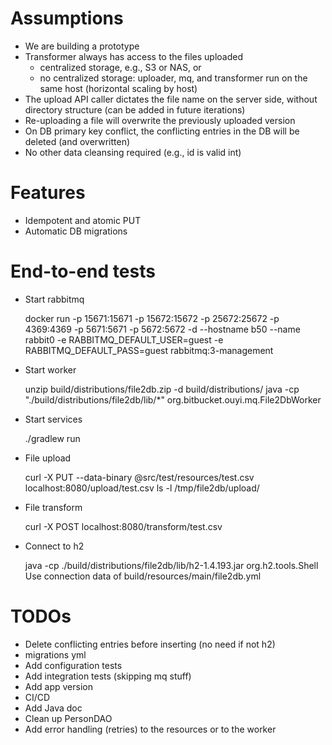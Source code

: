 
# Assumptions

- We are building a prototype
- Transformer always has access to the files uploaded
    - centralized storage, e.g., S3 or NAS, or
    - no centralized storage: uploader, mq, and transformer run on the same host (horizontal scaling by host)
- The upload API caller dictates the file name on the server side, without directory structure (can be added in future iterations)
- Re-uploading a file will overwrite the previously uploaded version
- On DB primary key conflict, the conflicting entries in the DB will be deleted (and overwritten) 
- No other data cleansing required (e.g., id is valid int)

# Features

- Idempotent and atomic PUT
- Automatic DB migrations

# End-to-end tests

- Start rabbitmq

    docker run -p 15671:15671 -p 15672:15672 -p 25672:25672 -p 4369:4369 -p 5671:5671 -p 5672:5672 -d --hostname b50 --name rabbit0 -e RABBITMQ_DEFAULT_USER=guest -e RABBITMQ_DEFAULT_PASS=guest rabbitmq:3-management

- Start worker

    unzip build/distributions/file2db.zip -d build/distributions/
    java -cp "./build/distributions/file2db/lib/*" org.bitbucket.ouyi.mq.File2DbWorker

- Start services

    ./gradlew run

- File upload

    curl -X PUT --data-binary @src/test/resources/test.csv localhost:8080/upload/test.csv
    ls -l /tmp/file2db/upload/

- File transform

    curl -X POST localhost:8080/transform/test.csv

- Connect to h2

    java -cp ./build/distributions/file2db/lib/h2-1.4.193.jar org.h2.tools.Shell
    Use connection data of build/resources/main/file2db.yml 

# TODOs

- Delete conflicting entries before inserting (no need if not h2)
- migrations yml
- Add configuration tests
- Add integration tests (skipping mq stuff)
- Add app version
- CI/CD
- Add Java doc
- Clean up PersonDAO
- Add error handling (retries) to the resources or to the worker
